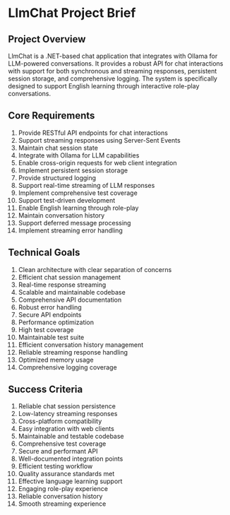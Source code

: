 # LlmChat Project Brief

## Project Overview
LlmChat is a .NET-based chat application that integrates with Ollama for LLM-powered conversations. It provides a robust API for chat interactions with support for both synchronous and streaming responses, persistent session storage, and comprehensive logging. The system is specifically designed to support English learning through interactive role-play conversations.

## Core Requirements
1. Provide RESTful API endpoints for chat interactions
2. Support streaming responses using Server-Sent Events
3. Maintain chat session state
4. Integrate with Ollama for LLM capabilities
5. Enable cross-origin requests for web client integration
6. Implement persistent session storage
7. Provide structured logging
8. Support real-time streaming of LLM responses
9. Implement comprehensive test coverage
10. Support test-driven development
11. Enable English learning through role-play
12. Maintain conversation history
13. Support deferred message processing
14. Implement streaming error handling

## Technical Goals
1. Clean architecture with clear separation of concerns
2. Efficient chat session management
3. Real-time response streaming
4. Scalable and maintainable codebase
5. Comprehensive API documentation
6. Robust error handling
7. Secure API endpoints
8. Performance optimization
9. High test coverage
10. Maintainable test suite
11. Efficient conversation history management
12. Reliable streaming response handling
13. Optimized memory usage
14. Comprehensive logging coverage

## Success Criteria
1. Reliable chat session persistence
2. Low-latency streaming responses
3. Cross-platform compatibility
4. Easy integration with web clients
5. Maintainable and testable codebase
6. Comprehensive test coverage
7. Secure and performant API
8. Well-documented integration points
9. Efficient testing workflow
10. Quality assurance standards met
11. Effective language learning support
12. Engaging role-play experience
13. Reliable conversation history
14. Smooth streaming experience 